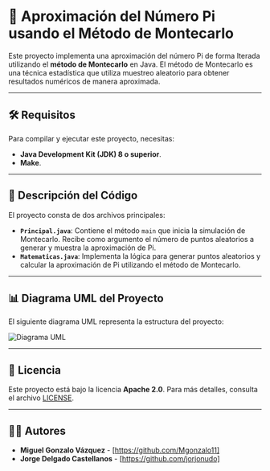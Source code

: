 # 🎯 Aproximación del Número Pi usando el Método de Montecarlo

Este proyecto implementa una aproximación del número Pi de forma Iterada utilizando el **método de Montecarlo** en Java. 
El método de Montecarlo es una técnica estadística que utiliza muestreo aleatorio para obtener resultados numéricos de manera aproximada.

---

## 🛠️ Requisitos

Para compilar y ejecutar este proyecto, necesitas:

- **Java Development Kit (JDK) 8 o superior**.
- **Make**.

---
## 🧩 Descripción del Código

El proyecto consta de dos archivos principales:

- **`Principal.java`**: Contiene el método `main` que inicia la simulación de Montecarlo. Recibe como argumento el número de puntos aleatorios a generar y muestra la aproximación de Pi.
- **`Matematicas.java`**: Implementa la lógica para generar puntos aleatorios y calcular la aproximación de Pi utilizando el método de Montecarlo.

---

## 📊 Diagrama UML del Proyecto
El siguiente diagrama UML representa la estructura del proyecto:

![Diagrama UML](img/Diagrama-UML.png)

---

## 📄 Licencia

Este proyecto está bajo la licencia **Apache 2.0**. Para más detalles, consulta el archivo [LICENSE](LICENSE).

---

## 👨‍💻 Autores

- **Miguel Gonzalo Vázquez** - [https://github.com/Mgonzalo11]
- **Jorge Delgado Castellanos** - [https://github.com/jorjonudo]
